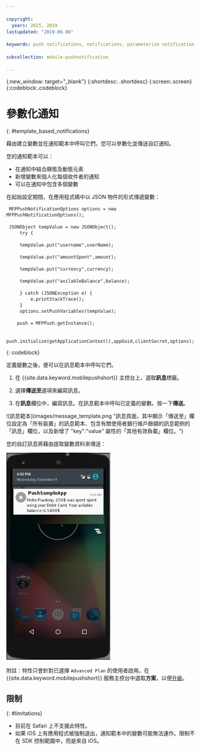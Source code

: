 ```yaml
---

copyright:
  years: 2015, 2019
lastupdated: "2019-06-06"

keywords: push notifications, notifications, parameterize notification

subcollection: mobile-pushnotification

---
```


{:new_window: target="_blank"}
{:shortdesc: .shortdesc}
{:screen:.screen}
{:codeblock:.codeblock}

# 參數化通知
{: #template_based_notifications}

藉由建立變數並在通知範本中呼叫它們，您可以參數化並傳送自訂通知。

您的通知範本可以：

 - 在通知中結合靜態及動態元素
 - 新增變數來個人化每個收件者的通知
 - 可以在通知中包含多個變數 

在起始設定期間，在應用程式碼中以 JSON 物件的形式傳遞變數：

    
   ```
    MFPPushNotificationOptions options = new MFPPushNotificationOptions();

    JSONObject tempValue = new JSONObject();
        try {
        
		tempValue.put("username",userName);
        
        tempValue.put("amountSpent",amount);
		
        tempValue.put("currency",currency);
		
        tempValue.put("avilableBalance",balance);
        
		} catch (JSONException e) {
            e.printStackTrace();
        }
        options.setPushVariables(tempValue); 
	   
	   push = MFPPush.getInstance();

       push.initialize(getApplicationContext(),appGuid,clientSecret,options);
   ```
{: codeblock}


定義變數之後，便可以在訊息範本中呼叫它們。

1. 在 {{site.data.keyword.mobilepushshort}} 主控台上，選取**訊息**標籤。

2. 選擇**傳送至**選項來編寫訊息。

3. 在**訊息**欄位中，編寫訊息。在訊息範本中呼叫已定義的變數。按一下**傳送**。

![訊息範本](images/message_template.png "訊息頁面，其中顯示「傳送至」欄位設定為「所有裝置」的訊息範本、包含有關使用者銀行帳戶餘額的訊息範例的「訊息」欄位，以及新增了 "key":"value" 屬性的「其他有效負載」欄位。")

您的自訂訊息將藉由提取變數資料來傳送：

![訊息範例](images/message_template_example.jpg "以訊息範本為基礎的通知範例")

附註：特性只會針對已選擇 `Advanced Plan` 的使用者啟用。在 {{site.data.keyword.mobilepushshort}} 服務主控台中選取**方案**，以便[升級](https://cloud.ibm.com/docs/account?topic=account-changing#changing)。

## 限制
{: #limitations}

 - 目前在 Safari 上不支援此特性。
 - 如果 iOS 上有應用程式被強制退出，通知範本中的變數可能無法運作。限制不在 SDK 控制範圍中，而是來自 iOS。

